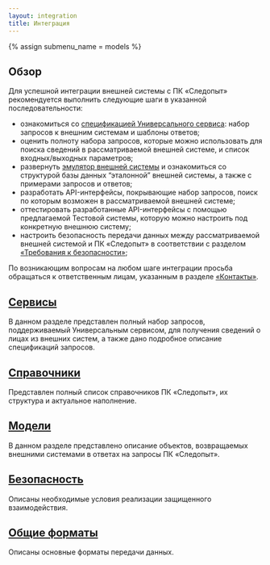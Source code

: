 ```yaml
---
layout: integration
title: Интеграция
---
```


{% assign submenu_name = models %}

## Обзор

Для успешной интеграции внешней системы с ПК «Следопыт» рекомендуется выполнить следующие шаги в указанной последовательности:

* ознакомиться со [спецификацией Универсального сервиса]({{site.baseurl}}/integration/service): набор запросов к внешним системам и шаблоны ответов;
* оценить полноту набора запросов, которые можно использовать для поиска сведений в рассматриваемой внешней системе, и список входных/выходных параметров; 
* развернуть [эмулятор внешней системы]({{site.baseurl}}/demo) и ознакомиться со структурой базы данных “эталонной” внешней системы, а также с примерами запросов и ответов; 
* разработать API-интерфейсы, покрывающие набор запросов, поиск по которым возможен в рассматриваемой внешней системе;
* оттестировать разработанные API-интерфейсы с помощью предлагаемой Тестовой системы, которую можно настроить под конкретную внешнюю систему;
* настроить безопасность передачи данных между рассматриваемой внешней системой и ПК «Следопыт» в соответствии с разделом [«Требования к безопасности»]({{site.baseurl}}/integration/security);

По возникающим вопросам на любом шаге интеграции просьба обращаться к ответственным лицам, указанным в разделе [«Контакты»]({{site.baseurl}}/contacts).


## [Сервисы]({{site.baseurl}}/integration/services)
В данном разделе представлен полный набор запросов, поддерживаемый Универсальным сервисом, для получения сведений о лицах из внешних систем, а также дано подробное описание спецификаций запросов. 

## [Справочники]({{site.baseurl}}/integration/classifiers)
Представлен полный список справочников ПК «Следопыт», их структура и актуальное наполнение.

## [Модели]({{site.baseurl}}/integration/models)
В данном разделе представлено описание объектов, возвращаемых внешними системами в ответах на запросы ПК «Следопыт».

## [Безопасность]({{site.baseurl}}/integration/security)
Описаны необходимые условия реализации защищенного взаимодействия.

## [Общие форматы]({{site.baseurl}}/integration/formats.html)
Описаны основные форматы передачи данных.
